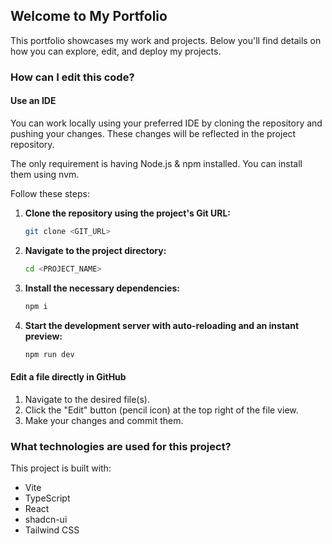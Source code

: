 ## Welcome to My Portfolio

This portfolio showcases my work and projects. Below you'll find details on how you can explore, edit, and deploy my projects.

### How can I edit this code?

#### Use an IDE
You can work locally using your preferred IDE by cloning the repository and pushing your changes. These changes will be reflected in the project repository.

The only requirement is having Node.js & npm installed. You can install them using nvm.

Follow these steps:

1. **Clone the repository using the project's Git URL:**
    ```bash
    git clone <GIT_URL>
    ```

2. **Navigate to the project directory:**
    ```bash
    cd <PROJECT_NAME>
    ```

3. **Install the necessary dependencies:**
    ```bash
    npm i
    ```

4. **Start the development server with auto-reloading and an instant preview:**
    ```bash
    npm run dev
    ```

#### Edit a file directly in GitHub
1. Navigate to the desired file(s).
2. Click the "Edit" button (pencil icon) at the top right of the file view.
3. Make your changes and commit them.

### What technologies are used for this project?
This project is built with:

- Vite
- TypeScript
- React
- shadcn-ui
- Tailwind CSS